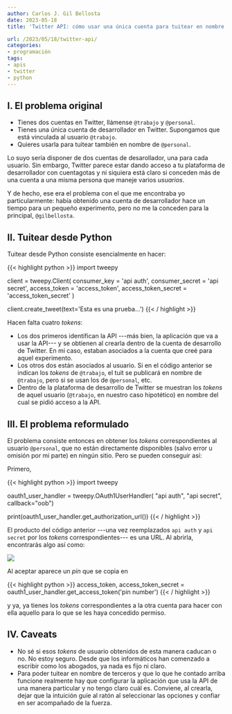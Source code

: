 ```yaml
---
author: Carlos J. Gil Bellosta
date: 2023-05-18
title: 'Twitter API: cómo usar una única cuenta para tuitear en nombre de terceros'

url: /2023/05/18/twitter-api/
categories:
- programación
tags:
- apis
- twitter
- python
---
```


## I. El problema original

* Tienes dos cuentas en Twitter, llámense `@trabajo` y `@personal`.
* Tienes una única cuenta de desarrollador en Twitter. Supongamos que está vinculada al usuario `@trabajo`.
* Quieres usarla para tuitear también en nombre de `@personal`.

Lo suyo sería disponer de dos cuentas de desarollador, una para cada usuario. Sin embargo, Twitter parece estar dando acceso a tu plataforma de desarrollador con cuentagotas y ni siquiera está claro si conceden más de una cuenta a una misma persona que maneje varios _usuarios_.

Y de hecho, ese era el problema con el que me encontraba yo particularmente: había obtenido una cuenta de desarrollador hace un tiempo para un pequeño experimento, pero no me la conceden para la principal, `@gilbellosta`.

## II. Tuitear desde Python

Tuitear desde Python consiste esencialmente en hacer:

{{< highlight python >}}
import tweepy

client = tweepy.Client(
    consumer_key        = 'api auth',
    consumer_secret     = 'api secret',
    access_token        = 'access_token',
    access_token_secret = 'access_token_secret'
)

client.create_tweet(text='Esta es una prueba...')
{{< / highlight >}}

Hacen falta cuatro _tokens_:

* Los dos primeros identifican la API ---más bien, la aplicación que va a usar la API--- y se obtienen al crearla dentro de la cuenta de desarrollo de Twitter. En mi caso, estaban asociados a la cuenta que creé para aquel experimento.
* Los otros dos están asociados al usuario. Si en el código anterior se indican los _tokens_ de `@trabajo`, el tuit se publicará en nombre de `@trabajo`, pero si se usan los de `@personal`, etc.
* Dentro de la plataforma de desarrollo de Twitter se muestran los _tokens_ de aquel usuario (`@trabajo`, en nuestro caso hipotético) en nombre del cual se pidió acceso a la API.

## III. El problema reformulado

El problema consiste entonces en obtener los _tokens_ correspondientes al usuario `@personal`, que no están directamente disponibles (salvo error u omisión por mi parte) en ningún sitio. Pero se pueden conseguir así:

Primero,

{{< highlight python >}}
import tweepy

oauth1_user_handler = tweepy.OAuth1UserHandler(
    "api auth", "api secret",
    callback="oob")

print(oauth1_user_handler.get_authorization_url())
{{< / highlight >}}

El producto del código anterior ---una vez reemplazados `api auth` y `api secret` por los _tokens_ correspondientes--- es una URL. Al abrirla, encontrarás algo así como:

![](/wp-uploads/2023/twitter_api.png#center)

Al aceptar aparece un _pin_ que se copia en

{{< highlight python >}}
access_token, access_token_secret = oauth1_user_handler.get_access_token('pin number')
{{< / highlight >}}

y ya, ya tienes los _tokens_ correspondientes a la otra cuenta para hacer con ella aquello para lo que se les haya concedido permiso.

## IV. Caveats

* No sé si esos _tokens_ de usuario obtenidos de esta manera caducan o no. No estoy seguro. Desde que los informáticos han comenzado a escribir como los abogados, ya nada es fijo ni claro.
* Para poder tuitear en nombre de terceros y que lo que he contado arriba funcione realmente hay que configurar la aplicación que usa la API de una manera particular y no tengo claro cuál es. Conviene, al crearla, dejar que la intuición guíe al ratón al seleccionar las opciones y confiar en ser acompañado de la fuerza.

